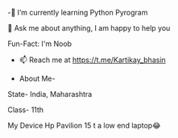 -🌱 I’m currently learning Python Pyrogram

💬 Ask me about anything, I am happy to help you

Fun-Fact: I'm Noob

- 📫 Reach me at https://t.me/Kartikay_bhasin

- About Me-

State- India, Maharashtra

Class- 11th

My Device
Hp Pavilion 15 t a low end laptop😂



<!---
kartikay22/kartikay22 is a ✨ special ✨ repository because its `README.md` (this file) appears on your GitHub profile.
You can click the Preview link to take a look at your changes.
--->
